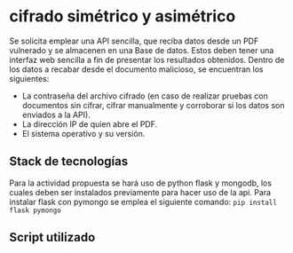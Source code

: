 # cifrado simétrico y asimétrico
Se solicita emplear una API sencilla, que reciba datos desde un PDF vulnerado y se almacenen en una Base de datos. Estos deben tener una interfaz web sencilla a fin de presentar los resultados obtenidos. Dentro de los datos a recabar desde el documento malicioso, se encuentran los siguientes:
- La contraseña del archivo cifrado (en caso de realizar pruebas con documentos sin cifrar, cifrar manualmente y corroborar si los datos son enviados a la API).
- La dirección IP de quien abre el PDF.
- El sistema operativo y su versión.
## Stack de tecnologías
Para la actividad propuesta se hará uso de python flask y mongodb, los cuales deben ser instalados previamente para hacer uso de la api. Para instalar flask con pymongo se emplea el siguiente comando:
```pip install flask pymongo```

## Script utilizado
